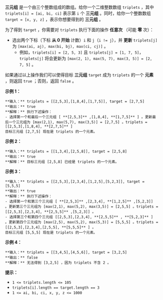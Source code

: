 **三元组** 是一个由三个整数组成的数组。给你一个二维整数数组 `triplets` ，其中 `triplets[i] = [ai, bi, ci]`
表示第 `i` 个 **三元组** 。同时，给你一个整数数组 `target = [x, y, z]` ，表示你想要得到的 **三元组** 。

为了得到 `target` ，你需要对 `triplets` 执行下面的操作 **任意次** （可能 **零** 次）：

  * 选出两个下标（下标 **从 0 开始** 计数）`i` 和 `j`（`i != j`），并 **更新** `triplets[j]` 为 `[max(ai, aj), max(bi, bj), max(ci, cj)]` 。 
    * 例如，`triplets[i] = [2, 5, 3]` 且 `triplets[j] = [1, 7, 5]`，`triplets[j]` 将会更新为 `[max(2, 1), max(5, 7), max(3, 5)] = [2, 7, 5]` 。

如果通过以上操作我们可以使得目标 **三元组** `target` 成为 `triplets` 的一个 **元素** ，则返回 `true` ；否则，返回
`false` 。

**示例 1：**

    
    
    **输入：** triplets = [[2,5,3],[1,8,4],[1,7,5]], target = [2,7,5]
    **输出：** true
    **解释：** 执行下述操作：
    - 选择第一个和最后一个三元组 [ **[2,5,3]** ,[1,8,4], **[1,7,5]** ] 。更新最后一个三元组为 [max(2,1), max(5,7), max(3,5)] = [2,7,5] 。triplets = [[2,5,3],[1,8,4], **[2,7,5]** ]
    目标三元组 [2,7,5] 现在是 triplets 的一个元素。
    

**示例 2：**

    
    
    **输入：** triplets = [[1,3,4],[2,5,8]], target = [2,5,8]
    **输出：** true
    **解释：** 目标三元组 [2,5,8] 已经是 triplets 的一个元素。
    

**示例 3：**

    
    
    **输入：** triplets = [[2,5,3],[2,3,4],[1,2,5],[5,2,3]], target = [5,5,5]
    **输出：** true
    **解释：** 执行下述操作：
    - 选择第一个和第三个三元组 [ **[2,5,3]** ,[2,3,4], **[1,2,5]** ,[5,2,3]] 。更新第三个三元组为 [max(2,1), max(5,2), max(3,5)] = [2,5,5] 。triplets = [[2,5,3],[2,3,4], **[2,5,5]** ,[5,2,3]] 。
    - 选择第三个和第四个三元组 [[2,5,3],[2,3,4], **[2,5,5]** , **[5,2,3]** ] 。更新第四个三元组为 [max(2,5), max(5,2), max(5,3)] = [5,5,5] 。triplets = [[2,5,3],[2,3,4],[2,5,5], **[5,5,5]** ] 。
    目标三元组 [5,5,5] 现在是 triplets 的一个元素。
    

**示例 4：**

    
    
    **输入：** triplets = [[3,4,5],[4,5,6]], target = [3,2,5]
    **输出：** false
    **解释：** 无法得到 [3,2,5] ，因为 triplets 不含 2 。
    

**提示：**

  * `1 <= triplets.length <= 105`
  * `triplets[i].length == target.length == 3`
  * `1 <= ai, bi, ci, x, y, z <= 1000`

